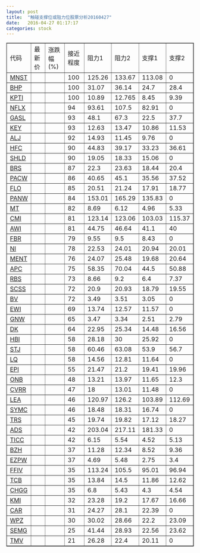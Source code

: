 ```yaml
---
layout: post
title:  "触碰支撑位或阻力位股票分析20160427"
date:   2016-04-27 01:17:17
categories: stock
---
```

<script type="text/javascript">
var stockList = []
stockList.push('gb_mnst');
stockList.push('gb_bhp');
stockList.push('gb_kpti');
stockList.push('gb_nflx');
stockList.push('gb_gasl');
stockList.push('gb_key');
stockList.push('gb_alj');
stockList.push('gb_hfc');
stockList.push('gb_shld');
stockList.push('gb_brs');
stockList.push('gb_pacw');
stockList.push('gb_flo');
stockList.push('gb_panw');
stockList.push('gb_mt');
stockList.push('gb_cmi');
stockList.push('gb_awi');
stockList.push('gb_fbr');
stockList.push('gb_ni');
stockList.push('gb_ment');
stockList.push('gb_apc');
stockList.push('gb_rbs');
stockList.push('gb_scss');
stockList.push('gb_bv');
stockList.push('gb_ewi');
stockList.push('gb_gnw');
stockList.push('gb_dk');
stockList.push('gb_hbi');
stockList.push('gb_stj');
stockList.push('gb_lq');
stockList.push('gb_epi');
stockList.push('gb_onb');
stockList.push('gb_cvrr');
stockList.push('gb_lea');
stockList.push('gb_symc');
stockList.push('gb_trs');
stockList.push('gb_ads');
stockList.push('gb_ticc');
stockList.push('gb_bzh');
stockList.push('gb_ezpw');
stockList.push('gb_ffiv');
stockList.push('gb_tcb');
stockList.push('gb_chgg');
stockList.push('gb_kmi');
stockList.push('gb_car');
stockList.push('gb_wpz');
stockList.push('gb_semg');
stockList.push('gb_tmv');
</script>
<table border="1">
 <tr>
 <td>代码</td>
 <td>最新价</td>
 <td>涨跌幅(%)</td>
 <td>接近程度</td>
 <td>阻力1</td>
 <td>阻力2</td>
 <td>支撑1</td>
 <td>支撑2</td>
</tr>
  <tr id="mnst" class="red">
  <td><a href="http://stock.finance.sina.com.cn/usstock/quotes/MNST.html" target="_blank">MNST</a></td><td></td><td></td><td>100</td><td>125.26</td><td>133.67</td><td>113.08</td><td>0</td></tr>
  <tr id="bhp" class="red">
  <td><a href="http://stock.finance.sina.com.cn/usstock/quotes/BHP.html" target="_blank">BHP</a></td><td></td><td></td><td>100</td><td>31.07</td><td>36.14</td><td>24.7</td><td>28.4</td></tr>
  <tr id="kpti" class="green">
  <td><a href="http://stock.finance.sina.com.cn/usstock/quotes/KPTI.html" target="_blank">KPTI</a></td><td></td><td></td><td>100</td><td>10.89</td><td>12.765</td><td>8.45</td><td>9.39</td></tr>
  <tr id="nflx" class="red">
  <td><a href="http://stock.finance.sina.com.cn/usstock/quotes/NFLX.html" target="_blank">NFLX</a></td><td></td><td></td><td>94</td><td>93.61</td><td>107.5</td><td>82.91</td><td>0</td></tr>
  <tr id="gasl" class="green">
  <td><a href="http://stock.finance.sina.com.cn/usstock/quotes/GASL.html" target="_blank">GASL</a></td><td></td><td></td><td>93</td><td>48.1</td><td>67.3</td><td>22.5</td><td>37.7</td></tr>
  <tr id="key" class="red">
  <td><a href="http://stock.finance.sina.com.cn/usstock/quotes/KEY.html" target="_blank">KEY</a></td><td></td><td></td><td>93</td><td>12.63</td><td>13.47</td><td>10.86</td><td>11.53</td></tr>
  <tr id="alj" class="red">
  <td><a href="http://stock.finance.sina.com.cn/usstock/quotes/ALJ.html" target="_blank">ALJ</a></td><td></td><td></td><td>92</td><td>14.93</td><td>11.45</td><td>9.76</td><td>0</td></tr>
  <tr id="hfc" class="green">
  <td><a href="http://stock.finance.sina.com.cn/usstock/quotes/HFC.html" target="_blank">HFC</a></td><td></td><td></td><td>90</td><td>44.83</td><td>39.17</td><td>33.23</td><td>36.61</td></tr>
  <tr id="shld" class="red">
  <td><a href="http://stock.finance.sina.com.cn/usstock/quotes/SHLD.html" target="_blank">SHLD</a></td><td></td><td></td><td>90</td><td>19.05</td><td>18.33</td><td>15.06</td><td>0</td></tr>
  <tr id="brs" class="red">
  <td><a href="http://stock.finance.sina.com.cn/usstock/quotes/BRS.html" target="_blank">BRS</a></td><td></td><td></td><td>87</td><td>22.3</td><td>23.63</td><td>18.44</td><td>20.4</td></tr>
  <tr id="pacw" class="red">
  <td><a href="http://stock.finance.sina.com.cn/usstock/quotes/PACW.html" target="_blank">PACW</a></td><td></td><td></td><td>86</td><td>40.65</td><td>45.1</td><td>35.56</td><td>37.52</td></tr>
  <tr id="flo" class="green">
  <td><a href="http://stock.finance.sina.com.cn/usstock/quotes/FLO.html" target="_blank">FLO</a></td><td></td><td></td><td>85</td><td>20.51</td><td>21.24</td><td>17.91</td><td>18.77</td></tr>
  <tr id="panw" class="red">
  <td><a href="http://stock.finance.sina.com.cn/usstock/quotes/PANW.html" target="_blank">PANW</a></td><td></td><td></td><td>84</td><td>153.01</td><td>165.29</td><td>135.83</td><td>0</td></tr>
  <tr id="mt" class="green">
  <td><a href="http://stock.finance.sina.com.cn/usstock/quotes/MT.html" target="_blank">MT</a></td><td></td><td></td><td>82</td><td>8.69</td><td>6.12</td><td>4.96</td><td>5.33</td></tr>
  <tr id="cmi" class="green">
  <td><a href="http://stock.finance.sina.com.cn/usstock/quotes/CMI.html" target="_blank">CMI</a></td><td></td><td></td><td>81</td><td>123.14</td><td>123.06</td><td>103.03</td><td>115.37</td></tr>
  <tr id="awi" class="green">
  <td><a href="http://stock.finance.sina.com.cn/usstock/quotes/AWI.html" target="_blank">AWI</a></td><td></td><td></td><td>81</td><td>44.75</td><td>46.64</td><td>41.1</td><td>40</td></tr>
  <tr id="fbr" class="red">
  <td><a href="http://stock.finance.sina.com.cn/usstock/quotes/FBR.html" target="_blank">FBR</a></td><td></td><td></td><td>79</td><td>9.55</td><td>9.5</td><td>8.43</td><td>0</td></tr>
  <tr id="ni" class="red">
  <td><a href="http://stock.finance.sina.com.cn/usstock/quotes/NI.html" target="_blank">NI</a></td><td></td><td></td><td>78</td><td>22.53</td><td>24.01</td><td>20.94</td><td>20.01</td></tr>
  <tr id="ment" class="green">
  <td><a href="http://stock.finance.sina.com.cn/usstock/quotes/MENT.html" target="_blank">MENT</a></td><td></td><td></td><td>76</td><td>24.07</td><td>25.48</td><td>19.68</td><td>20.64</td></tr>
  <tr id="apc" class="green">
  <td><a href="http://stock.finance.sina.com.cn/usstock/quotes/APC.html" target="_blank">APC</a></td><td></td><td></td><td>75</td><td>58.35</td><td>70.04</td><td>44.5</td><td>50.88</td></tr>
  <tr id="rbs" class="green">
  <td><a href="http://stock.finance.sina.com.cn/usstock/quotes/RBS.html" target="_blank">RBS</a></td><td></td><td></td><td>73</td><td>8.66</td><td>9.2</td><td>6.4</td><td>7.37</td></tr>
  <tr id="scss" class="red">
  <td><a href="http://stock.finance.sina.com.cn/usstock/quotes/SCSS.html" target="_blank">SCSS</a></td><td></td><td></td><td>72</td><td>20.9</td><td>20.93</td><td>18.79</td><td>19.55</td></tr>
  <tr id="bv" class="red">
  <td><a href="http://stock.finance.sina.com.cn/usstock/quotes/BV.html" target="_blank">BV</a></td><td></td><td></td><td>72</td><td>3.49</td><td>3.51</td><td>3.05</td><td>0</td></tr>
  <tr id="ewi" class="green">
  <td><a href="http://stock.finance.sina.com.cn/usstock/quotes/EWI.html" target="_blank">EWI</a></td><td></td><td></td><td>69</td><td>13.74</td><td>12.57</td><td>11.57</td><td>0</td></tr>
  <tr id="gnw" class="green">
  <td><a href="http://stock.finance.sina.com.cn/usstock/quotes/GNW.html" target="_blank">GNW</a></td><td></td><td></td><td>65</td><td>3.47</td><td>3.34</td><td>2.51</td><td>2.79</td></tr>
  <tr id="dk" class="green">
  <td><a href="http://stock.finance.sina.com.cn/usstock/quotes/DK.html" target="_blank">DK</a></td><td></td><td></td><td>64</td><td>22.95</td><td>25.34</td><td>14.48</td><td>16.56</td></tr>
  <tr id="hbi" class="red">
  <td><a href="http://stock.finance.sina.com.cn/usstock/quotes/HBI.html" target="_blank">HBI</a></td><td></td><td></td><td>58</td><td>28.18</td><td>30</td><td>25.92</td><td>0</td></tr>
  <tr id="stj" class="red">
  <td><a href="http://stock.finance.sina.com.cn/usstock/quotes/STJ.html" target="_blank">STJ</a></td><td></td><td></td><td>58</td><td>60.46</td><td>63.08</td><td>53.9</td><td>56.7</td></tr>
  <tr id="lq" class="green">
  <td><a href="http://stock.finance.sina.com.cn/usstock/quotes/LQ.html" target="_blank">LQ</a></td><td></td><td></td><td>58</td><td>14.56</td><td>12.81</td><td>11.64</td><td>0</td></tr>
  <tr id="epi" class="green">
  <td><a href="http://stock.finance.sina.com.cn/usstock/quotes/EPI.html" target="_blank">EPI</a></td><td></td><td></td><td>55</td><td>21.47</td><td>21.2</td><td>19.41</td><td>19.96</td></tr>
  <tr id="onb" class="green">
  <td><a href="http://stock.finance.sina.com.cn/usstock/quotes/ONB.html" target="_blank">ONB</a></td><td></td><td></td><td>48</td><td>13.21</td><td>13.97</td><td>11.65</td><td>12.3</td></tr>
  <tr id="cvrr" class="red">
  <td><a href="http://stock.finance.sina.com.cn/usstock/quotes/CVRR.html" target="_blank">CVRR</a></td><td></td><td></td><td>47</td><td>18</td><td>13.01</td><td>11.48</td><td>0</td></tr>
  <tr id="lea" class="green">
  <td><a href="http://stock.finance.sina.com.cn/usstock/quotes/LEA.html" target="_blank">LEA</a></td><td></td><td></td><td>46</td><td>120.97</td><td>126.2</td><td>103.89</td><td>112.69</td></tr>
  <tr id="symc" class="red">
  <td><a href="http://stock.finance.sina.com.cn/usstock/quotes/SYMC.html" target="_blank">SYMC</a></td><td></td><td></td><td>46</td><td>18.48</td><td>18.31</td><td>16.74</td><td>0</td></tr>
  <tr id="trs" class="green">
  <td><a href="http://stock.finance.sina.com.cn/usstock/quotes/TRS.html" target="_blank">TRS</a></td><td></td><td></td><td>45</td><td>19.74</td><td>19.82</td><td>17.12</td><td>18.27</td></tr>
  <tr id="ads" class="red">
  <td><a href="http://stock.finance.sina.com.cn/usstock/quotes/ADS.html" target="_blank">ADS</a></td><td></td><td></td><td>42</td><td>203.04</td><td>217.11</td><td>181.33</td><td>0</td></tr>
  <tr id="ticc" class="green">
  <td><a href="http://stock.finance.sina.com.cn/usstock/quotes/TICC.html" target="_blank">TICC</a></td><td></td><td></td><td>42</td><td>6.15</td><td>5.54</td><td>4.52</td><td>5.13</td></tr>
  <tr id="bzh" class="green">
  <td><a href="http://stock.finance.sina.com.cn/usstock/quotes/BZH.html" target="_blank">BZH</a></td><td></td><td></td><td>37</td><td>11.28</td><td>12.34</td><td>8.52</td><td>9.36</td></tr>
  <tr id="ezpw" class="red">
  <td><a href="http://stock.finance.sina.com.cn/usstock/quotes/EZPW.html" target="_blank">EZPW</a></td><td></td><td></td><td>37</td><td>4.69</td><td>5.48</td><td>2.75</td><td>3.4</td></tr>
  <tr id="ffiv" class="red">
  <td><a href="http://stock.finance.sina.com.cn/usstock/quotes/FFIV.html" target="_blank">FFIV</a></td><td></td><td></td><td>35</td><td>113.24</td><td>105.5</td><td>95.01</td><td>96.94</td></tr>
  <tr id="tcb" class="red">
  <td><a href="http://stock.finance.sina.com.cn/usstock/quotes/TCB.html" target="_blank">TCB</a></td><td></td><td></td><td>35</td><td>13.84</td><td>14.5</td><td>11.86</td><td>12.62</td></tr>
  <tr id="chgg" class="green">
  <td><a href="http://stock.finance.sina.com.cn/usstock/quotes/CHGG.html" target="_blank">CHGG</a></td><td></td><td></td><td>35</td><td>6.8</td><td>5.43</td><td>4.3</td><td>4.54</td></tr>
  <tr id="kmi" class="green">
  <td><a href="http://stock.finance.sina.com.cn/usstock/quotes/KMI.html" target="_blank">KMI</a></td><td></td><td></td><td>32</td><td>23.28</td><td>19.2</td><td>17.67</td><td>16.66</td></tr>
  <tr id="car" class="green">
  <td><a href="http://stock.finance.sina.com.cn/usstock/quotes/CAR.html" target="_blank">CAR</a></td><td></td><td></td><td>31</td><td>24.27</td><td>28.1</td><td>22.39</td><td>0</td></tr>
  <tr id="wpz" class="red">
  <td><a href="http://stock.finance.sina.com.cn/usstock/quotes/WPZ.html" target="_blank">WPZ</a></td><td></td><td></td><td>30</td><td>30.02</td><td>28.66</td><td>22.2</td><td>23.09</td></tr>
  <tr id="semg" class="green">
  <td><a href="http://stock.finance.sina.com.cn/usstock/quotes/SEMG.html" target="_blank">SEMG</a></td><td></td><td></td><td>25</td><td>41.44</td><td>28.93</td><td>22.56</td><td>23.62</td></tr>
  <tr id="tmv" class="green">
  <td><a href="http://stock.finance.sina.com.cn/usstock/quotes/TMV.html" target="_blank">TMV</a></td><td></td><td></td><td>21</td><td>26.28</td><td>22.4</td><td>20.11</td><td>0</td></tr>
</table>
